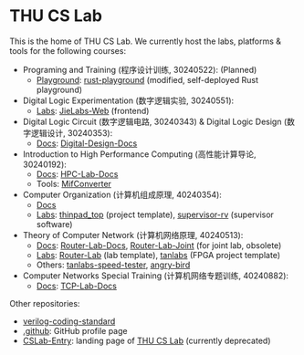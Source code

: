 # THU CS Lab

This is the home of THU CS Lab. We currently host the labs, platforms & tools for the following courses:

- Programing and Training (程序设计训练, 30240522): (Planned)
  - [Playground](https://lab.cs.tsinghua.edu.cn/rust/): [rust-playground](https://github.com/thu-cs-lab/rust-playground) (modified, self-deployed Rust playground)
- Digital Logic Experimentation (数字逻辑实验, 30240551):
  - [Labs](https://lab.cs.tsinghua.edu.cn/jie/): [JieLabs-Web](https://github.com/thu-cs-lab/JieLabs-Web) (frontend)
- Digital Logic Circuit (数字逻辑电路, 30240343) & Digital Logic Design (数字逻辑设计, 30240353):
  - [Docs](https://lab.cs.tsinghua.edu.cn/digital-design/doc/): [Digital-Design-Docs](https://github.com/thu-cs-lab/Digital-Design-Docs)
- Introduction to High Performance Computing (高性能计算导论, 30240192):
  - [Docs](https://lab.cs.tsinghua.edu.cn/hpc/doc/): [HPC-Lab-Docs](https://github.com/thu-cs-lab/HPC-Lab-Docs)
  - Tools: [MifConverter](https://github.com/thu-cs-lab/MifConverter)
- Computer Organization (计算机组成原理, 40240354):
  - [Docs](https://lab.cs.tsinghua.edu.cn/cod-lab-docs/)
  - [Labs](https://lab.cs.tsinghua.edu.cn/thinpad/): [thinpad_top](https://github.com/thu-cs-lab/thinpad_top) (project template), [supervisor-rv](https://github.com/thu-cs-lab/supervisor-rv) (supervisor software)
- Theory of Computer Network (计算机网络原理, 40240513):
  - [Docs](https://lab.cs.tsinghua.edu.cn/router/doc/): [Router-Lab-Docs](https://github.com/thu-cs-lab/Router-Lab-Docs), [Router-Lab-Joint](https://github.com/thu-cs-lab/Router-Lab-Joint) (for joint lab, obsolete)
  - [Labs](https://lab.cs.tsinghua.edu.cn/tan/): [Router-Lab](https://github.com/thu-cs-lab/Router-Lab) (lab template), [tanlabs](https://github.com/thu-cs-lab/tanlabs) (FPGA project template)
  - Others: [tanlabs-speed-tester](https://github.com/thu-cs-lab/tanlabs-speed-tester), [angry-bird](https://github.com/thu-cs-lab/angry-bird)
- Computer Networks Special Training (计算机网络专题训练, 40240882):
  - [Docs](https://lab.cs.tsinghua.edu.cn/tcp/doc/): [TCP-Lab-Docs](https://github.com/thu-cs-lab/TCP-Lab-Docs)

Other repositories:

- [verilog-coding-standard](https://github.com/thu-cs-lab/verilog-coding-standard)
- [.github](https://github.com/thu-cs-lab/.github): GitHub profile page
- [CSLab-Entry](https://github.com/thu-cs-lab/CSLab-Entry): landing page of [THU CS Lab](https://lab.cs.tsinghua.edu.cn/) (currently deprecated)
